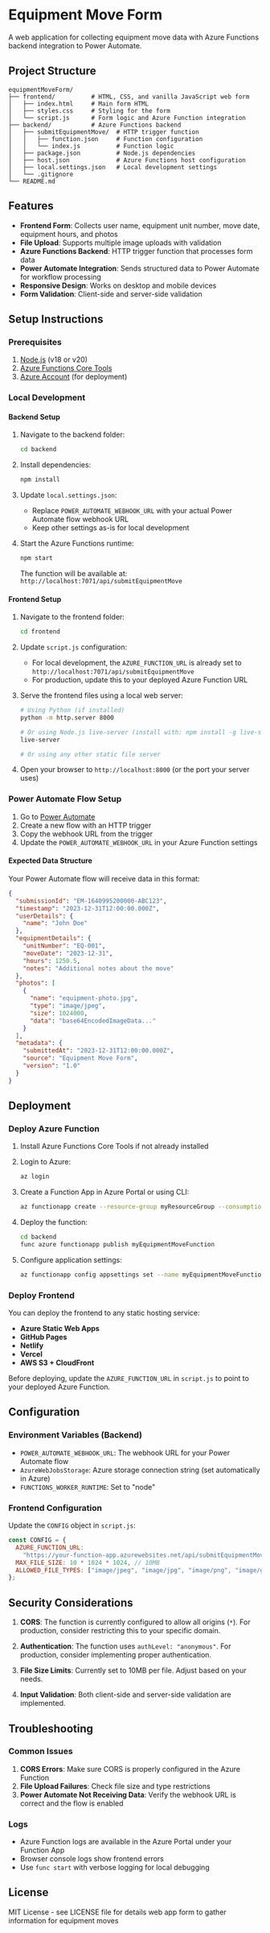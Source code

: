 # Equipment Move Form

A web application for collecting equipment move data with Azure Functions backend integration to Power Automate.

## Project Structure

```
equipmentMoveForm/
├── frontend/          # HTML, CSS, and vanilla JavaScript web form
│   ├── index.html     # Main form HTML
│   ├── styles.css     # Styling for the form
│   └── script.js      # Form logic and Azure Function integration
├── backend/           # Azure Functions backend
│   ├── submitEquipmentMove/  # HTTP trigger function
│   │   ├── function.json     # Function configuration
│   │   └── index.js          # Function logic
│   ├── package.json          # Node.js dependencies
│   ├── host.json             # Azure Functions host configuration
│   ├── local.settings.json   # Local development settings
│   └── .gitignore
└── README.md
```

## Features

- **Frontend Form**: Collects user name, equipment unit number, move date, equipment hours, and photos
- **File Upload**: Supports multiple image uploads with validation
- **Azure Functions Backend**: HTTP trigger function that processes form data
- **Power Automate Integration**: Sends structured data to Power Automate for workflow processing
- **Responsive Design**: Works on desktop and mobile devices
- **Form Validation**: Client-side and server-side validation

## Setup Instructions

### Prerequisites

1. [Node.js](https://nodejs.org/) (v18 or v20)
2. [Azure Functions Core Tools](https://docs.microsoft.com/en-us/azure/azure-functions/functions-run-local)
3. [Azure Account](https://azure.microsoft.com/free/) (for deployment)

### Local Development

#### Backend Setup

1. Navigate to the backend folder:

   ```bash
   cd backend
   ```

2. Install dependencies:

   ```bash
   npm install
   ```

3. Update `local.settings.json`:

   - Replace `POWER_AUTOMATE_WEBHOOK_URL` with your actual Power Automate flow webhook URL
   - Keep other settings as-is for local development

4. Start the Azure Functions runtime:

   ```bash
   npm start
   ```

   The function will be available at: `http://localhost:7071/api/submitEquipmentMove`

#### Frontend Setup

1. Navigate to the frontend folder:

   ```bash
   cd frontend
   ```

2. Update `script.js` configuration:

   - For local development, the `AZURE_FUNCTION_URL` is already set to `http://localhost:7071/api/submitEquipmentMove`
   - For production, update this to your deployed Azure Function URL

3. Serve the frontend files using a local web server:

   ```bash
   # Using Python (if installed)
   python -m http.server 8000

   # Or using Node.js live-server (install with: npm install -g live-server)
   live-server

   # Or using any other static file server
   ```

4. Open your browser to `http://localhost:8000` (or the port your server uses)

### Power Automate Flow Setup

1. Go to [Power Automate](https://flow.microsoft.com/)
2. Create a new flow with an HTTP trigger
3. Copy the webhook URL from the trigger
4. Update the `POWER_AUTOMATE_WEBHOOK_URL` in your Azure Function settings

#### Expected Data Structure

Your Power Automate flow will receive data in this format:

```json
{
  "submissionId": "EM-1640995200000-ABC123",
  "timestamp": "2023-12-31T12:00:00.000Z",
  "userDetails": {
    "name": "John Doe"
  },
  "equipmentDetails": {
    "unitNumber": "EQ-001",
    "moveDate": "2023-12-31",
    "hours": 1250.5,
    "notes": "Additional notes about the move"
  },
  "photos": [
    {
      "name": "equipment-photo.jpg",
      "type": "image/jpeg",
      "size": 1024000,
      "data": "base64EncodedImageData..."
    }
  ],
  "metadata": {
    "submittedAt": "2023-12-31T12:00:00.000Z",
    "source": "Equipment Move Form",
    "version": "1.0"
  }
}
```

## Deployment

### Deploy Azure Function

1. Install Azure Functions Core Tools if not already installed
2. Login to Azure:

   ```bash
   az login
   ```

3. Create a Function App in Azure Portal or using CLI:

   ```bash
   az functionapp create --resource-group myResourceGroup --consumption-plan-location westus --runtime node --runtime-version 18 --functions-version 4 --name myEquipmentMoveFunction --storage-account mystorageaccount
   ```

4. Deploy the function:

   ```bash
   cd backend
   func azure functionapp publish myEquipmentMoveFunction
   ```

5. Configure application settings:
   ```bash
   az functionapp config appsettings set --name myEquipmentMoveFunction --resource-group myResourceGroup --settings "POWER_AUTOMATE_WEBHOOK_URL=https://your-power-automate-webhook-url"
   ```

### Deploy Frontend

You can deploy the frontend to any static hosting service:

- **Azure Static Web Apps**
- **GitHub Pages**
- **Netlify**
- **Vercel**
- **AWS S3 + CloudFront**

Before deploying, update the `AZURE_FUNCTION_URL` in `script.js` to point to your deployed Azure Function.

## Configuration

### Environment Variables (Backend)

- `POWER_AUTOMATE_WEBHOOK_URL`: The webhook URL for your Power Automate flow
- `AzureWebJobsStorage`: Azure storage connection string (set automatically in Azure)
- `FUNCTIONS_WORKER_RUNTIME`: Set to "node"

### Frontend Configuration

Update the `CONFIG` object in `script.js`:

```javascript
const CONFIG = {
  AZURE_FUNCTION_URL:
    "https://your-function-app.azurewebsites.net/api/submitEquipmentMove",
  MAX_FILE_SIZE: 10 * 1024 * 1024, // 10MB
  ALLOWED_FILE_TYPES: ["image/jpeg", "image/jpg", "image/png", "image/gif"],
};
```

## Security Considerations

1. **CORS**: The function is currently configured to allow all origins (`*`). For production, consider restricting this to your specific domain.

2. **Authentication**: The function uses `authLevel: "anonymous"`. For production, consider implementing proper authentication.

3. **File Size Limits**: Currently set to 10MB per file. Adjust based on your needs.

4. **Input Validation**: Both client-side and server-side validation are implemented.

## Troubleshooting

### Common Issues

1. **CORS Errors**: Make sure CORS is properly configured in the Azure Function
2. **File Upload Failures**: Check file size and type restrictions
3. **Power Automate Not Receiving Data**: Verify the webhook URL is correct and the flow is enabled

### Logs

- Azure Function logs are available in the Azure Portal under your Function App
- Browser console logs show frontend errors
- Use `func start` with verbose logging for local debugging

## License

MIT License - see LICENSE file for details
web app form to gather information for equipment moves
